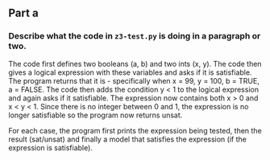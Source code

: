 ## Part a

### Describe what the code in `z3-test.py` is doing in a paragraph or two.

The code first defines two booleans (a, b) and two ints (x, y). The code then gives a logical expression with these variables and asks if it is satisfiable. The program returns that it is - specifically when x = 99, y = 100, b = TRUE, a = FALSE. The code then adds the condition y < 1 to the logical expression and again asks if it satisfiable. The expression now contains both x > 0 and x < y < 1. Since there is no integer between 0 and 1, the expression is no longer satisfiable so the program now returns unsat.

For each case, the program first prints the expression being tested, then the result (sat/unsat) and finally a model that satisfies the expression (if the expression is satisfiable).
